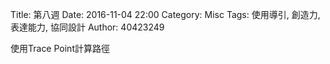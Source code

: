 Title: 第八週
Date: 2016-11-04 22:00
Category: Misc
Tags: 使用導引, 創造力, 表達能力, 協同設計
Author: 40423249

<p>使用Trace Point計算路徑<p>


